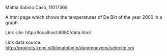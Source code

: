 Mattia Sabino Caso, 11017368

A html page which shows the temperatures of De Bilt
of the year 2000 in a graph.

Link site: http://localhost:8080/data.html

Link data source: http://projects.knmi.nl/klimatologie/daggegevens/selectie.cgi
